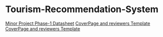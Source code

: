 # Tourism-Recommendation-System
<a href="https://docs.google.com/spreadsheets/d/1IA1EP37R7xlexkhNvsvhDdxswYnGa8KITqb_cQvvBGg/edit">Minor Project Phase-1 Datasheet</a>
<a href="https://docs.google.com/document/d/1KcDQ9O2vURpMF-42qAxTJRhnbeVbbJdP/edit">CoverPage and reviewers Template</a>
<br>
<a href="https://docs.google.com/document/d/1ojpGwER6iy0n3aGOKRzePiaGIyWcQVxb/edit">CoverPage and reviewers Template</a>
